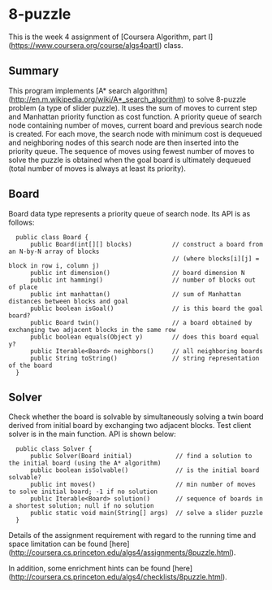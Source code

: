 8-puzzle
============
This is the week 4 assignment of [Coursera Algorithm, part I] (https://www.coursera.org/course/algs4partI) class.

Summary
---------
This program implements [A* search algorithm] (http://en.m.wikipedia.org/wiki/A*_search_algorithm) to solve 8-puzzle problem (a type of slider puzzle). It uses the sum of moves to current step and Manhattan priority function as cost function. A priority queue of search node containing number of moves, current board and previous search node is created. For each move, the search node with minimum cost is dequeued and neighboring nodes of this search node are then inserted into the priority queue. The sequence of moves using fewest number of moves to solve the puzzle is obtained when the goal board is ultimately dequeued (total number of moves is always at least its priority).

Board
------
Board data type represents a priority queue of search node. Its API is as follows:

      public class Board {
          public Board(int[][] blocks)           // construct a board from an N-by-N array of blocks
                                                 // (where blocks[i][j] = block in row i, column j)
          public int dimension()                 // board dimension N
          public int hamming()                   // number of blocks out of place
          public int manhattan()                 // sum of Manhattan distances between blocks and goal
          public boolean isGoal()                // is this board the goal board?
          public Board twin()                    // a board obtained by exchanging two adjacent blocks in the same row
          public boolean equals(Object y)        // does this board equal y?
          public Iterable<Board> neighbors()     // all neighboring boards
          public String toString()               // string representation of the board 
      }



Solver
------
Check whether the board is solvable by simultaneously solving a twin board derived from initial board by exchanging two adjacent blocks. Test client solver is in the main function. API is shown below:

      public class Solver {
          public Solver(Board initial)            // find a solution to the initial board (using the A* algorithm)
          public boolean isSolvable()             // is the initial board solvable?
          public int moves()                      // min number of moves to solve initial board; -1 if no solution
          public Iterable<Board> solution()       // sequence of boards in a shortest solution; null if no solution
          public static void main(String[] args)  // solve a slider puzzle 
      }



Details of the assignment requirement with regard to the running time and space limitation can be found [here]
(http://coursera.cs.princeton.edu/algs4/assignments/8puzzle.html). 

In addition, some enrichment hints can be found [here] (http://coursera.cs.princeton.edu/algs4/checklists/8puzzle.html). 
